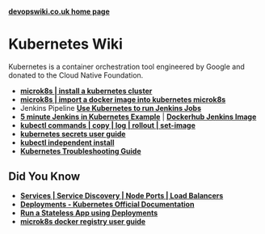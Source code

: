 
#### [devopswiki.co.uk home page](/)

# Kubernetes Wiki

Kubernetes is a container orchestration tool engineered by Google and donated to the Cloud Native Foundation.

- **[microk8s | install a kubernetes cluster](/kubernetes/microk8s-install)**
- **[microk8s | import a docker image into kubernetes microk8s](/kubernetes/microk8s-image-import)**
- Jenkins Pipeline **[Use Kubernetes to run Jenkins Jobs](/jenkins/kubernetes-slaves)**
- **[5 minute Jenkins in Kubernetes Example](https://github.com/devops4me/docker-jenkins-cluster)** | **[Dockerhub Jenkins Image](https://hub.docker.com/r/devops4me/jenkins)**
- **[kubectl commands | copy | log | rollout | set-image](/kubernetes/kubectl-commands)**
- **[kubernetes secrets user guide](/kubernetes/kubernetes-secrets)**
- **[kubectl independent install](/kubernetes/kubectl-install)**
- **[Kubernetes Troubleshooting Guide](/kubernetes/troubleshooting)**


## Did You Know

- **[Services | Service Discovery | Node Ports | Load Balancers](https://kubernetes.io/docs/concepts/services-networking/service/#discovering-services)**
- **[Deployments - Kubernetes Official Documentation](https://kubernetes.io/docs/concepts/workloads/controllers/deployment/)**
- **[Run a Stateless App using Deployments](https://kubernetes.io/docs/tasks/run-application/run-stateless-application-deployment/)**
- **[microk8s docker registry user guide](https://itnext.io/working-with-image-registries-and-containerd-in-kubernetes-63c311b86368)**
